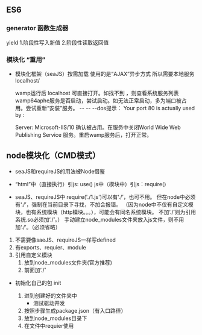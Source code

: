 ## ES6

### generator 函数生成器

yield
1.阶段性写入新值
2.阶段性读取返回值

### 模块化 “重用”

- 模块化框架（seaJS）按需加载 使用的是“AJAX”异步方式
  所以需要本地服务localhost/

  wamp运行后 localhost 可直接打开。如找不到 ，则查看系统服务列表wamp64aphe服务是否启动，尝试启动。如无法正常启动，多为端口被占用。尝试重新“安装”服务。
  -- -- --dos提示：
  Your port 80 is actually used by :

  Server: Microsoft-IIS/10
   确认被占用。在服务中关闭World Wide Web Publishing Service 服务。重启wamp服务后，打开正常。

## node模块化（CMD模式）

- seaJS和requireJS的用法被Node借鉴
-
  “html”中（直接执行）引js: use()
  js中（模块中）引js：require()

- seaJS、requireJS中
  require('./1.js')可以有‘./’，也可不用。
  但在node中必须有‘./’，强制在当前目录下寻找，不加会报错。
  （因为node中不仅有自定义模块，也有系统模块（http模块。。。），可能会有同名系统模块。
  不加‘./’则为引用系统.so必须加‘./’。）
  手动建立node_modules文件夹放入js文件，则不用加‘./’。（必须省略）

1. 不需要像saeJS、requireJS一样写defined
2. 有exports、requier、module
3. 引用自定义模块
   1. 放到node_modules文件夹(官方推荐)
   2. 前面加‘./’

- 初始化自己的包 init

  1. 进到创建好的文件夹中
      * 测试驱动开发
  2. 按照步骤生成package.json（有入口路径）
  3. 放到node_modules目录下
  4. 在文件中requier使用
